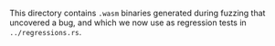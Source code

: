 This directory contains `.wasm` binaries generated during fuzzing that uncovered
a bug, and which we now use as regression tests in `../regressions.rs`.
